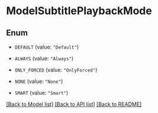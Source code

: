 # ModelSubtitlePlaybackMode

## Enum


* `DEFAULT` (value: `"Default"`)

* `ALWAYS` (value: `"Always"`)

* `ONLY_FORCED` (value: `"OnlyForced"`)

* `NONE` (value: `"None"`)

* `SMART` (value: `"Smart"`)


[[Back to Model list]](../README.md#documentation-for-models) [[Back to API list]](../README.md#documentation-for-api-endpoints) [[Back to README]](../README.md)



